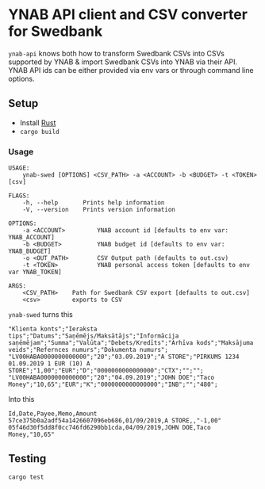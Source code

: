 # YNAB API client and CSV converter for Swedbank

`ynab-api` knows both how to transform Swedbank CSVs into CSVs supported by
YNAB & import Swedbank CSVs into YNAB via their API. YNAB API ids can be
either provided via env vars or through command line options.

## Setup

* Install [Rust](https://www.rust-lang.org/learn/get-started)
* `cargo build`

### Usage

```
USAGE:
    ynab-swed [OPTIONS] <CSV_PATH> -a <ACCOUNT> -b <BUDGET> -t <TOKEN> [csv]

FLAGS:
    -h, --help       Prints help information
    -V, --version    Prints version information

OPTIONS:
    -a <ACCOUNT>         YNAB account id [defaults to env var: YNAB_ACCOUNT]
    -b <BUDGET>          YNAB budget id [defaults to env var: YNAB_BUDGET]
    -o <OUT_PATH>        CSV Output path (defaults to out.csv)
    -t <TOKEN>           YNAB personal access token [defaults to env var YNAB_TOKEN]

ARGS:
    <CSV_PATH>    Path for Swedbank CSV export [defaults to out.csv]
    <csv>         exports to CSV
```

`ynab-swed` turns this

```csv
"Klienta konts";"Ieraksta tips";"Datums";"Saņēmējs/Maksātājs";"Informācija saņēmējam";"Summa";"Valūta";"Debets/Kredīts";"Arhīva kods";"Maksājuma veids";"Refernces numurs";"Dokumenta numurs";
"LV00HABA0000000000000";"20";"03.09.2019";"A STORE";"PIRKUMS 1234 01.09.2019 1 EUR (10) A STORE";"1,00";"EUR";"D";"0000000000000000";"CTX";"";"";
"LV00HABA0000000000000";"20";"04.09.2019";"JOHN DOE";"Taco Money";"10,65";"EUR";"K";"0000000000000000";"INB";"";"480";
```

Into this

```csv
Id,Date,Payee,Memo,Amount
57ce375b0a2adf54a1426607096eb686,01/09/2019,A STORE,,"-1,00"
05f46d30f5dd8f0cc746fd6290bb1cda,04/09/2019,JOHN DOE,Taco Money,"10,65"
```

## Testing

```
cargo test
```
